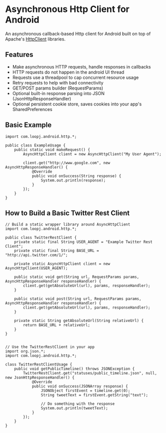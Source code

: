 Asynchronous Http Client for Android
====================================

An asynchronous callback-based Http client for Android built on top of Apache's [HttpClient](http://hc.apache.org/httpcomponents-client-ga/) libraries.

Features
--------
* Make asynchronous HTTP requests, handle responses in callbacks
* HTTP requests do not happen in the android UI thread
* Requests use a threadpool to cap concurrent resource usage
* Retry requests to help with bad connectivity
* GET/POST params builder (RequestParams)
* Optional built-in response parsing into JSON (JsonHttpResponseHandler)
* Optional persistent cookie store, saves cookies into your app's SharedPreferences

Basic Example
-------------
    import com.loopj.android.http.*;

    public class ExampleUsage {
        public static void makeRequest() {
            AsyncHttpClient client = new AsyncHttpClient("My User Agent");

            client.get("http://www.google.com", new AsyncHttpResponseHandler() {
                @Override
                public void onSuccess(String response) {
                    System.out.println(response);
                }
            });
        }
    }

How to Build a Basic Twitter Rest Client
----------------------------------------
    // Build a static wrapper library around AsyncHttpClient
    import com.loopj.android.http.*;

    public class TwitterRestClient {
        private static final String USER_AGENT = "Example Twitter Rest Client";
        private static final String BASE_URL = "http://api.twitter.com/1/";

        private static AsyncHttpClient client = new AsyncHttpClient(USER_AGENT);

        public static void get(String url, RequestParams params, AsyncHttpResponseHandler responseHandler) {
            client.get(getAbsoluteUrl(url), params, responseHandler);
        }

        public static void post(String url, RequestParams params, AsyncHttpResponseHandler responseHandler) {
            client.get(getAbsoluteUrl(url), params, responseHandler);
        }

        private static String getAbsoluteUrl(String relativeUrl) {
            return BASE_URL + relativeUrl;
        }
    }


    // Use the TwitterRestClient in your app
    import org.json.*;
    import com.loopj.android.http.*;

    class TwitterRestClientUsage {
        public void getPublicTimeline() throws JSONException {
            TwitterRestClient.get("statuses/public_timeline.json", null, new JsonHttpResponseHandler() {
                @Override
                public void onSuccess(JSONArray response) {
                    JSONObject firstEvent = timeline.get(0);
                    String tweetText = firstEvent.getString("text");

                    // Do something with the response
                    System.out.println(tweetText);
                }
            });
        }
    }
